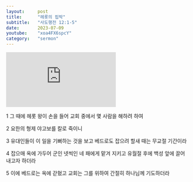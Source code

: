 ```yaml
---
layout:     post
title:      "헤롯의 핍박"
subtitle:	"사도행전 12:1-5"
date:       2023-07-09
youtube:    "xoa4FX6spcY"
category:   "sermon"
---
```


<div class="youtube margin-large">
    <iframe src="https://www.youtube.com/embed/xoa4FX6spcY" title="YouTube video player" frameborder="0" allow="accelerometer; autoplay; clipboard-write; encrypted-media; gyroscope; picture-in-picture; web-share" allowfullscreen></iframe>
</div>

1 그 때에 헤롯 왕이 손을 들어 교회 중에서 몇 사람을 해하려 하여

2 요한의 형제 야고보를 칼로 죽이니

3 유대인들이 이 일을 기뻐하는 것을 보고 베드로도 잡으려 할새 때는 무교절 기간이라

4 잡으매 옥에 가두어 군인 넷씩인 네 패에게 맡겨 지키고 유월절 후에 백성 앞에 끌어 내고자 하더라

5 이에 베드로는 옥에 갇혔고 교회는 그를 위하여 간절히 하나님께 기도하더라
